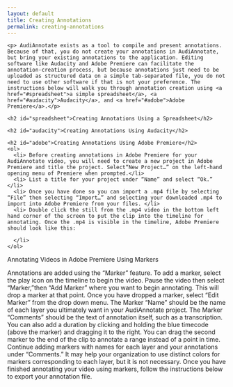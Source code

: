 ```yaml
---
layout: default
title: Creating Annotations
permalink: creating-annotations
---
```

<!-- Add an essay or interpretive material below this line,
using HTML or markdown.  Do not modify this file above this line -->

<html>
  <body>
    
    <p> AudiAnnotate exists as a tool to compile and present annotations. Because of that, you do not create your annotations in AudiAnnotate, but bring your existing annotations to the application. Editing software like Audacity and Adobe Premiere can facilitate the annotation-creation process, but because annotations just need to be uploaded as structured data on a simple tab-separated file, you do not need to use other software if that is not your preference. The instructions below will walk you through annotation creation using <a href="#spreadsheet">a simple spreadsheet</a>, <a href="#audacity">Audacity</a>, and <a href="#adobe">Adobe Premiere</a>.</p>
    
    <h2 id="spreadsheet">Creating Annotations Using a Spreadsheet</h2>
    
    <h2 id="audacity">Creating Annotations Using Audacity</h2>
    
    <h2 id="adobe">Creating Annotations Using Adobe Premiere</h2>
    <ol>
      <li> Before creating annotations in Adobe Premiere for your AudiAnnotate video, you will need to create a new project in Adobe Premiere and title the project. Select“New Project…” on the left-hand opening menu of Premiere when prompted.</li>
      <li> List a title for your project under “Name” and select “Ok.” </li>
      <li> Once you have done so you can import a .mp4 file by selecting “File” then selecting “Import…” and selecting your downloaded .mp4 to import into Adobe Premiere from your files. </li>
      <li> Double click the still from the .mp4 video in the bottom left hand corner of the screen to put the clip into the timeline for annotating. Once the .mp4 is visible in the timeline, Adobe Premiere should look like this: 
  
      </li>
    </ol>
Annotating Videos in Adobe Premiere Using Markers

Annotations are added using the “Marker” feature. To add a marker, select the play icon on the timeline to begin the video. Pause the video then select “Marker,”then “Add Marker” where you want to begin annotating. This will drop a marker at that point.
Once you have dropped a marker, select “Edit Marker” from the drop down menu.
The Marker “Name” should be the name of each layer you ultimately want in your AudiAnnotate project. The Marker “Comments” should be the text of annotation itself, such as a transcription.
You can also add a duration by clicking and holding the blue timecode (above the marker) and dragging it to the right. You can drag the second marker to the end of the clip to annotate a range instead of a point in time. 
Continue adding markers with names for each layer and your annotations under “Comments.” It may help your organization to use distinct colors for markers corresponding to each layer, but it is not necessary.
Once you have finished annotating your video using markers, follow the instructions below to export your annotation file.
    
  </body>
  </html>
